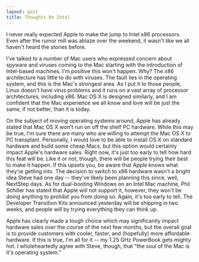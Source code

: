 ```yaml
---
layout: post
title: Thoughts On Intel
---
```

I never really expected Apple to make the jump to Intel x86 processors.  Even after the rumor mill was ablaze over the weekend, it wasn't like we all haven't heard the stories before.

I've talked to a number of Mac users who expressed concern about spyware and viruses coming to the Mac starting with the introduction of Intel-based machines.  I'm positive this won't happen.  Why?  The x86 architecture has little to do with viruses.  The fault lies in the operating system, and this is the Mac's strongest area.  As I put it to those people, Linux doesn't have virus problems and it runs on a vast array of processor architectures, including x86.  Mac OS X is designed similarly, and I am confident that the Mac experience we all know and love will be just the same, if not better, than it is today.

On the subject of moving operating systems around, Apple has already stated that Mac OS X won't run on off the shelf PC hardware.  While this may be true, I'm sure there are many who are willing to attempt the Mac OS X to PC transplant.  Personally, I would love to be able to install OS X on standard hardware and build some cheap Macs, but this option would certainly impact Apple's hardware sales.  Right now, it's just too early to tell how hard this feat will be.  Like it or not, though, there will be people trying their best to make it happen.  If this upsets you, be aware that Apple knows what they're getting into.  The decision to switch to x86 hardware wasn't a bright idea Steve had one day -- they've likely been planning this since, well, NextStep days.  As for dual-booting Windows on an Intel Mac machine, Phil Schiller has stated that Apple will not support it, however, they won't be doing anything to prohibit you from doing so.  Again, it's too early to tell.  The Developer Transition Kits announced yesterday will be shipping in two weeks, and people will by trying everything they can think up.

Apple has clearly made a tough choice which may significantly impact hardware sales over the course of the next few months, but the overall goal is to provide customers with cooler, faster, and (hopefully) more affordable hardware.  If this is true, I'm all for it -- my 1.25 GHz PowerBook gets mighty hot.  I wholeheartedly agree with Steve, though, that "the soul of the Mac is it's operating system."
